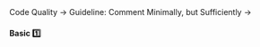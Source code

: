 <link rel="stylesheet" href="{{baseUrl}}/css/textbook.css">

<div class="website-content">

<div id="path">Code Quality &rarr; Guideline: Comment Minimally, but Sufficiently &rarr;</div>

<div id="title">

#### Basic :one:

</div>

<div id="body">

<panel header="**Do Not Repeat the Obvious**"
    type="seamless" alt="indentation">
  <include src="../../practices/dontRepeatObvious/index.md#main" />
</panel>

<panel header="**Write to the Reader**"
    type="seamless" alt="indentation">
  <include src="../../practices/writeToReader/index.md#main" />
</panel>

</div>

<div id="extras">
</div>

</div>
